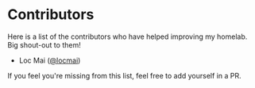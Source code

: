 # Contributors

Here is a list of the contributors who have helped improving my homelab. Big shout-out to them!

- Loc Mai ([@locmai](https://github.com/locmai))

If you feel you're missing from this list, feel free to add yourself in a PR.
